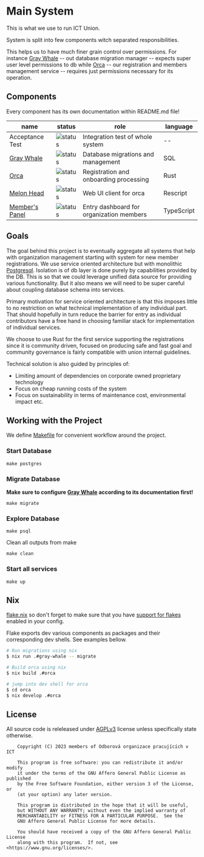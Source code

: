 # Main System

This is what we use to run ICT Union.

System is split into few components witch separated responsibilities.

This helps us to have much finer grain control over permissions.
For instance [Gray Whale](gray-whale) -- out database migration manager --
expects super user level permissions to db
while [Orca](orca) -- our registration and members management service --
requires just permissions necessary for its operation.

## Components

Every component has its own documentation within README.md file!

| name                                         | status                                                                                                               | role                                      | language   |
|----------------------------------------------|----------------------------------------------------------------------------------------------------------------------|-------------------------------------------|------------|
| Acceptance Test                              | ![status](https://github.com/ictunion/main-system/actions/workflows/acceptance-test.yaml/badge.svg?branch=main)      | Integration test of whole system          | --         |
| [Gray Whale](gray-whale)                     | ![status](https://github.com/ictunion/main-system/actions/workflows/gray-whale.yaml/badge.svg?branch=main)           | Database migrations and management        | SQL        |
| [Orca](orca)                                 | ![status](https://github.com/ictunion/main-system/actions/workflows/orca.yaml/badge.svg?branch=main)                 | Registration and onboarding processing    | Rust       |
| [Melon Head](melon-head)                     | ![status](https://github.com/ictunion/main-system/actions/workflows/melon-head.yaml/badge.svg?branch=main)           | Web UI client for orca                    | Rescript   |
| [Member's Panel](members-panel)              | ![status](https://github.com/ictunion/main-system/actions/workflows/members-panel.yaml/badge.svg?branch=main)        | Entry dashboard for organization members  | TypeScript |

## Goals

The goal behind this project is to eventually aggregate all systems that help
with organization management starting with system for new member registrations.
We use service oriented architecture but with monolithic [Postgresql](https://www.postgresql.org/).
Isolation is of db layer is done purely by capabilities provided by the DB.
This is so that we could leverage unified data source for providing various functionality.
But it also means we will need to be super careful about coupling database schema into services.

Primary motivation for service oriented architecture is that this imposes little to no restriction
on what technical implementation of any individual part. That should hopefully in turn reduce
the barrier for entry as individual contributors have a free hand in choosing familiar stack for
implementation of individual services.

We choose to use Rust for the first service supporting the registrations since it is community driven,
focused on producing safe and fast goal and community governance is fairly compatible with union internal
guidelines.

Technical solution is also guided by principles of:

- Limiting amount of dependencies on corporate owned proprietary technology
- Focus on cheap running costs of the system
- Focus on sustainability in terms of maintenance cost, environmental impact etc.

## Working with the Project

We define [Makefile](Makefile) for convenient workflow around the project.

### Start Database

```
make postgres
```

### Migrate Database

__Make sure to configure [Gray Whale](gray-whale) according to its documentation first!__

```
make migrate
```

### Explore Database

```
make psql
```

Clean all outputs from make

```
make clean
```

### Start all services

```
make up
```

## Nix

[flake.nix](https://nixos.wiki/wiki/Flakes) so don't forget to make sure that you have [support for flakes](https://nixos.wiki/wiki/Flakes) enabled in your config.

Flake exports dev various components as packages and their corresponding dev shells. See examples bellow.

```bash
# Run migrations using nix
$ nix run .#gray-whale -- migrate

# Build orca using nix
$ nix build .#orca

# jump into dev shell for orca
$ cd orca
$ nix develop .#orca
```

## License

All source code is releleased under [AGPLv3](LICENSE) license unless specifically state otherwise.

````
    Copyright (C) 2023 members of Odborová organizace pracujících v ICT

    This program is free software: you can redistribute it and/or modify
    it under the terms of the GNU Affero General Public License as published
    by the Free Software Foundation, either version 3 of the License, or
    (at your option) any later version.

    This program is distributed in the hope that it will be useful,
    but WITHOUT ANY WARRANTY; without even the implied warranty of
    MERCHANTABILITY or FITNESS FOR A PARTICULAR PURPOSE.  See the
    GNU Affero General Public License for more details.

    You should have received a copy of the GNU Affero General Public License
    along with this program.  If not, see <https://www.gnu.org/licenses/>.
````
